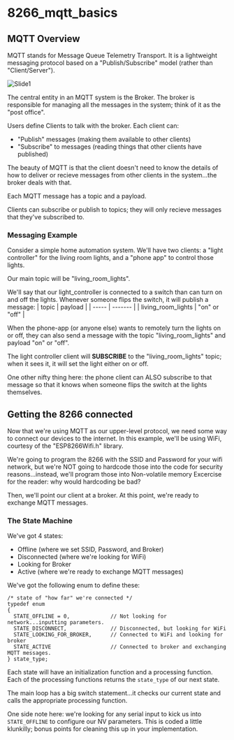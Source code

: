 # 8266_mqtt_basics

## MQTT Overview

MQTT stands for Message Queue Telemetry Transport.  It is a lightweight messaging protocol based on a "Publish/Subscribe" model (rather than "Client/Server").

![Slide1](https://github.com/gsalaman/8266_mqtt_basics/assets/43499190/4ef1422d-7050-4fb4-aabd-ed340ee50233)

The central entity in an MQTT system is the Broker.  The broker is responsible for managing all the messages in the system; think of it as the "post office".

Users define Clients to talk with the broker.  Each client can:
* "Publish" messages (making them available to other clients)
* "Subscribe" to messages (reading things that other clients have published)

The beauty of MQTT is that the client doesn't need to know the details of how to deliver or recieve messages from other clients in the system...the broker deals with that.

Each MQTT message has a topic and a payload.

Clients can subscribe or publish to topics; they will only recieve messages that they've subscribed to.  

### Messaging Example
Consider a simple home automation system.  We'll have two clients: a "light controller" for the living room lights, and a "phone app" to control those lights.

Our main topic will be "living_room_lights". 

We'll say that our light_controller is connected to a switch than can turn on and off the lights.  Whenever someone flips the switch, it will publish a message:
| topic | payload |
| ----- | ------- |
| living_room_lights | "on" or "off" |

When the phone-app (or anyone else) wants to remotely turn the lights on or off, they can also send a message with the topic "living_room_lights" and payload "on" or "off".

The light controller client will **SUBSCRIBE** to the "living_room_lights" topic; when it sees it, it will set the light either on or off.

One other nifty thing here:  the phone client can ALSO subscribe to that message so that it knows when someone flips the switch at the lights themselves.


## Getting the 8266 connected
Now that we're using MQTT as our upper-level protocol, we need some way to connect our devices to the internet.  In this example, we'll be using WiFi, courtesy of the "ESP8266Wifi.h" library.

We're going to program the 8266 with the SSID and Password for your wifi network, but we're NOT going to hardcode those into the code for security reasons...instead, we'll program those into Non-volatile memory  Excercise for the reader:  why would hardcoding be bad?

Then, we'll point our client at a broker.  At this point, we're ready to exchange MQTT messages.

### The State Machine
We've got 4 states:
* Offline (where we set SSID, Password, and Broker)
* Disconnected (where we're looking for WiFi)
* Looking for Broker
* Active (where we're ready to exchange MQTT messages)

We've got the following enum to define these:
```
/* state of "how far" we're connected */
typedef enum
{
  STATE_OFFLINE = 0,             // Not looking for network...inputting parameters.
  STATE_DISCONNECT,              // Disconnected, but looking for WiFi
  STATE_LOOKING_FOR_BROKER,      // Connected to WiFi and looking for broker
  STATE_ACTIVE                   // Connected to broker and exchanging MQTT messages.
} state_type;
```

Each state will have an initialization function and a processing function.  Each of the processing functions returns the `state_type` of our next state.

The main loop has a big switch statement...it checks our current state and calls the appropriate processing function.

One side note here:  we're looking for any serial input to kick us into `STATE_OFFLINE` to configure our NV parameters.  This is coded a little klunkilly; bonus points for cleaning this up in your implementation.







 
